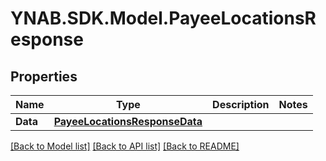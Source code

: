 # YNAB.SDK.Model.PayeeLocationsResponse

## Properties

Name | Type | Description | Notes
------------ | ------------- | ------------- | -------------
**Data** | [**PayeeLocationsResponseData**](PayeeLocationsResponseData.md) |  | 

[[Back to Model list]](../README.md#documentation-for-models) [[Back to API list]](../README.md#documentation-for-api-endpoints) [[Back to README]](../README.md)

